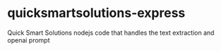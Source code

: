 # quicksmartsolutions-express
Quick Smart Solutions nodejs code that handles the text extraction and openai prompt
